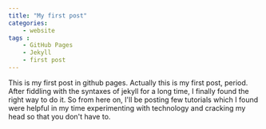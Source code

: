 ```yaml
---
title: "My first post"
categories:
    - website
tags :
    - GitHub Pages
    - Jekyll
    - first post
---
```


This is my first post in github pages. Actually this is my first post, period. After fiddling with the syntaxes of jekyll for a long time, I finally found the right way to do it. 
So from here on, I'll be posting few tutorials which I found were helpful in my time experimenting with technology and cracking my head so that you don't have to. 

